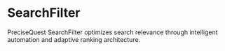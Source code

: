 # SearchFilter
PreciseQuest SearchFilter optimizes search relevance through intelligent automation and adaptive ranking architecture.
